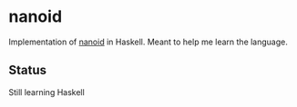 # nanoid

Implementation of [nanoid](https://github.com/ai/nanoid) in Haskell. Meant to help me learn the language.

## Status

Still learning Haskell
